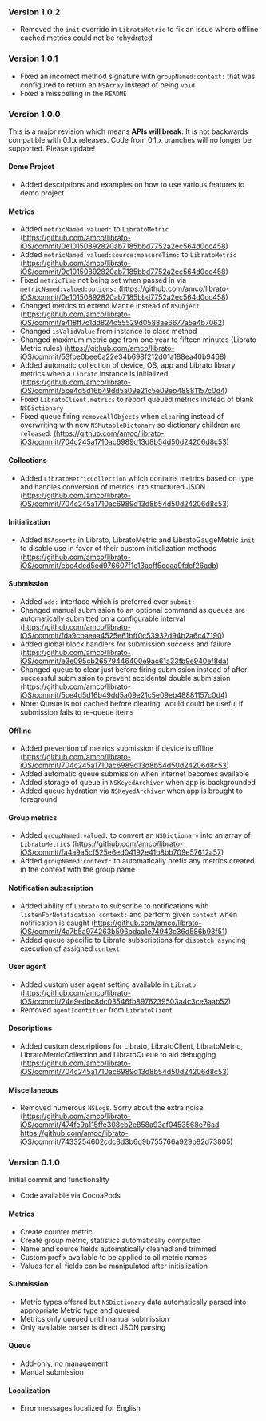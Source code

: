 ### Version 1.0.2

* Removed the `init` override in `LibratoMetric` to fix an issue where offline cached metrics could not be rehydrated


### Version 1.0.1

* Fixed an incorrect method signature with `groupNamed:context:` that was configured to return an `NSArray` instead of being `void`
* Fixed a misspelling in the `README`


### Version 1.0.0

This is a major revision which means **APIs will break**. It is not backwards compatible with 0.1.x releases. Code from 0.1.x branches will no longer be supported. Please update!

#### Demo Project

* Added descriptions and examples on how to use various features to demo project

#### Metrics

* Added `metricNamed:valued:` to `LibratoMetric` (https://github.com/amco/librato-iOS/commit/0e10150892820ab7185bbd7752a2ec564d0cc458)
* Added `metricNamed:valued:source:measureTime:` to `LibratoMetric` (https://github.com/amco/librato-iOS/commit/0e10150892820ab7185bbd7752a2ec564d0cc458)
* Fixed `metricTime` not being set when passed in via `metricNamed:valued:options:` (https://github.com/amco/librato-iOS/commit/0e10150892820ab7185bbd7752a2ec564d0cc458)
* Changed metrics to extend Mantle instead of `NSObject` (https://github.com/amco/librato-iOS/commit/e418ff7c1dd824c55529d0588ae6677a5a4b7062)
* Changed `isValidValue` from instance to class method
* Changed maximum metric age from one year to fifteen minutes (Librato Metric rules) (https://github.com/amco/librato-iOS/commit/53fbe0bee6a22e34b698f212d01a188ea40b9468)
* Added automatic collection of device, OS, app and Librato library metrics when a `Librato` instance is initialized (https://github.com/amco/librato-iOS/commit/5ce4d5d16b49dd5a09e21c5e09eb48881157c0d4)
* Fixed `LibratoClient.metrics` to report queued metrics instead of blank `NSDictionary`
* Fixed queue firing `removeAllObjects` when `clear`ing instead of overwriting with new `NSMutableDictonary` so dictionary children are `release`d. (https://github.com/amco/librato-iOS/commit/704c245a1710ac6989d13d8b54d50d24206d8c53)

#### Collections

* Added `LibratoMetricCollection` which contains metrics based on type and handles conversion of metrics into structured JSON (https://github.com/amco/librato-iOS/commit/704c245a1710ac6989d13d8b54d50d24206d8c53)

#### Initialization

* Added `NSAsserts` in Librato, LibratoMetric and LibratoGaugeMetric `init` to disable use in favor of their custom initialization methods (https://github.com/amco/librato-iOS/commit/ebc4dcd5ed976607f1e13acff5cdaa9fdcf26adb)

#### Submission

* Added `add:` interface which is preferred over `submit:`
* Changed manual submission to an optional command as queues are automatically submitted on a configurable interval (https://github.com/amco/librato-iOS/commit/fda9cbaeaa4525e61bff0c53932d94b2a6c47190)
* Added global block handlers for submission success and failure (https://github.com/amco/librato-iOS/commit/e3e095cb26579446400e9ac61a33fb9e940ef8da)
* Changed queue to clear just before firing submission instead of after successful submission to prevent accidental double submission (https://github.com/amco/librato-iOS/commit/5ce4d5d16b49dd5a09e21c5e09eb48881157c0d4)
* Note: Queue is not cached before clearing, would could be useful if submission fails to re-queue items

#### Offline

* Added prevention of metrics submission if device is offline  (https://github.com/amco/librato-iOS/commit/704c245a1710ac6989d13d8b54d50d24206d8c53)
* Added automatic queue submission when internet becomes available
* Added storage of queue in `NSKeyedArchiver` when app is backgrounded
* Added queue hydration via `NSKeyedArchiver` when app is brought to foreground

#### Group metrics

* Added `groupNamed:valued:` to convert an `NSDictionary` into an array of `LibratoMetric`s (https://github.com/amco/librato-iOS/commit/fa4a9a5cf525e6ed04192e41b8bb709e57612a57)
* Added `groupNamed:context:` to automatically prefix any metrics created in the context with the group name

#### Notification subscription

* Added ability of `Librato` to subscribe to notifications with `listenForNotification:context:` and perform given `context` when notification is caught (https://github.com/amco/librato-iOS/commit/4a7b5a974263b596bdaa1e74943c36d586b93f51)
* Added queue specific to Librato subscriptions for `dispatch_async`ing execution of assigned `context`

#### User agent

* Added custom user agent setting available in `Librato` (https://github.com/amco/librato-iOS/commit/24e9edbc8dc03546fb8976239503a4c3ce3aab52)
* Removed `agentIdentifier` from `LibratoClient`

#### Descriptions

* Added custom descriptions for Librato, LibratoClient, LibratoMetric, LibratoMetricCollection and LibratoQueue to aid debugging (https://github.com/amco/librato-iOS/commit/704c245a1710ac6989d13d8b54d50d24206d8c53)

#### Miscellaneous

* Removed numerous `NSLog`s. Sorry about the extra noise. (https://github.com/amco/librato-iOS/commit/474fe9a115ffe308eb2e858a93af0453568e76ad, https://github.com/amco/librato-iOS/commit/7433254602cdc3d3b6d9b755766a929b82d73805)

### Version 0.1.0

Initial commit and functionality

* Code available via CocoaPods

#### Metrics

* Create counter metric
* Create group metric, statistics automatically computed
* Name and source fields automatically cleaned and trimmed
* Custom prefix available to be applied to all metric names
* Values for all fields can be manipulated after initialization

#### Submission

* Metric types offered but `NSDictionary` data automatically parsed into appropriate Metric type and queued
* Metrics only queued until manual submission
* Only available parser is direct JSON parsing

#### Queue

* Add-only, no management
* Manual submission

#### Localization

* Error messages localized for English
